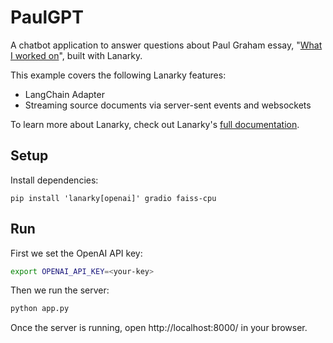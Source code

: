 # PaulGPT

A chatbot application to answer questions about Paul Graham essay, "[What I worked on](http://www.paulgraham.com/worked.html)",
built with Lanarky.

This example covers the following Lanarky features:

- LangChain Adapter
- Streaming source documents via server-sent events and websockets

To learn more about Lanarky, check out Lanarky's [full documentation](https://lanarky.ajndkr.com/learn/).

## Setup

Install dependencies:

```
pip install 'lanarky[openai]' gradio faiss-cpu
```

## Run

First we set the OpenAI API key:

```sh
export OPENAI_API_KEY=<your-key>
```

Then we run the server:

```sh
python app.py
```

Once the server is running, open http://localhost:8000/ in your browser.
